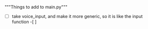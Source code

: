"""Things to add to main.py"""

-[ ] take voice_input, and make it more generic, so it is like the input function
    -[ ] 